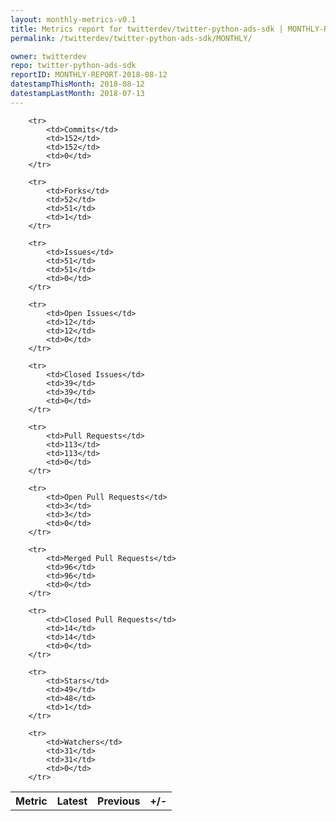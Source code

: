 ```yaml
---
layout: monthly-metrics-v0.1
title: Metrics report for twitterdev/twitter-python-ads-sdk | MONTHLY-REPORT-2018-08-12 | 2018-08-12
permalink: /twitterdev/twitter-python-ads-sdk/MONTHLY/

owner: twitterdev
repo: twitter-python-ads-sdk
reportID: MONTHLY-REPORT-2018-08-12
datestampThisMonth: 2018-08-12
datestampLastMonth: 2018-07-13
---
```



<table style="width: 100%;">
    <tr>
        <th>Metric</th>
        <th>Latest</th>
        <th>Previous</th>
        <th>+/-</th>
    </tr>

        <tr>
            <td>Commits</td>
            <td>152</td>
            <td>152</td>
            <td>0</td>
        </tr>
        
        <tr>
            <td>Forks</td>
            <td>52</td>
            <td>51</td>
            <td>1</td>
        </tr>
        
        <tr>
            <td>Issues</td>
            <td>51</td>
            <td>51</td>
            <td>0</td>
        </tr>
        
        <tr>
            <td>Open Issues</td>
            <td>12</td>
            <td>12</td>
            <td>0</td>
        </tr>
        
        <tr>
            <td>Closed Issues</td>
            <td>39</td>
            <td>39</td>
            <td>0</td>
        </tr>
        
        <tr>
            <td>Pull Requests</td>
            <td>113</td>
            <td>113</td>
            <td>0</td>
        </tr>
        
        <tr>
            <td>Open Pull Requests</td>
            <td>3</td>
            <td>3</td>
            <td>0</td>
        </tr>
        
        <tr>
            <td>Merged Pull Requests</td>
            <td>96</td>
            <td>96</td>
            <td>0</td>
        </tr>
        
        <tr>
            <td>Closed Pull Requests</td>
            <td>14</td>
            <td>14</td>
            <td>0</td>
        </tr>
        
        <tr>
            <td>Stars</td>
            <td>49</td>
            <td>48</td>
            <td>1</td>
        </tr>
        
        <tr>
            <td>Watchers</td>
            <td>31</td>
            <td>31</td>
            <td>0</td>
        </tr>
        
</table>
